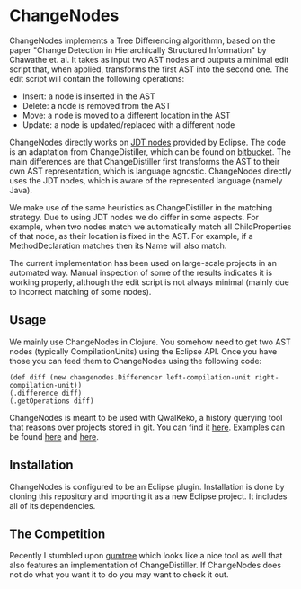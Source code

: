 ChangeNodes
===========
ChangeNodes implements a Tree Differencing algorithmn, based on the paper "Change Detection in Hierarchically Structured Information" by Chawathe et. al. It takes as input two AST nodes and outputs a minimal edit script that, when applied, transforms the first AST into the second one. The edit script will contain the following operations:

* Insert: a node is inserted in the AST
* Delete: a node is removed from the AST
* Move: a node is moved to a different location in the AST
* Update: a node is updated/replaced with a different node

ChangeNodes directly works on [JDT nodes](http://help.eclipse.org/juno/index.jsp?topic=%2Forg.eclipse.jdt.doc.isv%2Freference%2Fapi%2Forg%2Feclipse%2Fjdt%2Fcore%2Fdom%2FASTNode.html) provided by Eclipse. The code is an adaptation from ChangeDistiller, which can be found on [bitbucket](https://bitbucket.org/sealuzh/tools-changedistiller). The main differences are that ChangeDistiller first transforms the AST to their own AST representation, which is language agnostic. ChangeNodes directly uses the JDT nodes, which is aware of the represented language (namely Java).

We make use of the same heuristics as ChangeDistiller in the matching strategy. Due to using JDT nodes we do differ in some aspects. For example, when two nodes match we automatically match all ChildProperties of that node, as their location is fixed in the AST. For example, if a MethodDeclaration matches then its Name will also match.

The current implementation has been used on large-scale projects in an automated way. Manual inspection of some of the results indicates it is working properly, although the edit script is not always minimal (mainly due to incorrect matching of some nodes).



Usage
-----
We mainly use ChangeNodes in Clojure. You somehow need to get two AST nodes (typically CompilationUnits) using the Eclipse API. Once you have those you can feed them to ChangeNodes using the following code:

    (def diff (new changenodes.Differencer left-compilation-unit right-compilation-unit))
    (.difference diff)
    (.getOperations diff)
    
ChangeNodes is meant to be used with QwalKeko, a history querying tool that reasons over projects stored in git. You can find it [here](https://github.com/ReinoutStevens/damp.qwalkeko). Examples can be found [here](https://github.com/ReinoutStevens/damp.qwalkeko/blob/master/src/qwalkeko/clj/changenodes.clj) and [here](https://github.com/ReinoutStevens/damp.qwalkeko/blob/master/src/qwalkeko/experiments/selenium.clj).


Installation
------------
ChangeNodes is configured to be an Eclipse plugin. Installation is done by cloning this repository and importing it as a new Eclipse project. It includes all of its dependencies.

The Competition
---------------
Recently I stumbled upon [gumtree](https://github.com/jrfaller/gumtree) which looks like a nice tool as well that also features an implementation of ChangeDistiller. If ChangeNodes does not do what you want it to do you may want to check it out.
